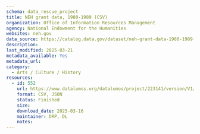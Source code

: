 ```yaml
---
schema: data_rescue_project 
title: NEH grant data, 1980-1989 (CSV)
organization: Office of Information Resources Management
agency: National Endowment for the Humanities
websites: neh.gov
data_source: https://catalog.data.gov/dataset/neh-grant-data-1980-1989-csv
description: 
last_modified: 2025-03-21
metadata_available: Yes
metadata_url: 
category:
  - Arts / Culture / History
resources:
  - id: 552
    url: https://www.datalumos.org/datalumos/project/223141/version/V1/view
    format: CSV, JSON
    status: Finished
    size: 
    download_date: 2025-03-16
    maintainer: DRP, DL
    notes: 
---
```


